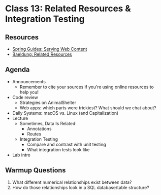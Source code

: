 # Class 13: Related Resources & Integration Testing

## Resources
* [Spring Guides: Serving Web Content](https://spring.io/guides/gs/serving-web-content/)
* [Baeldung: Related Resources](https://www.baeldung.com/spring-data-rest-relationships)

## Agenda
- Announcements
    - Remember to cite your sources if you're using online resources to help you!
- Code review
    - Strategies on AnimalShelter
    - Web apps: which parts were trickiest? What should we chat about?
- Daily Systems: macOS vs. Linux (and Capitalization)
- Lecture
    - Sometimes, Data Is Related
        - Annotations
        - Routes
    - Integration Testing
        - Compare and contrast with unit testing
        - What integration tests look like
- Lab intro

## Warmup Questions
1. What different numerical relationships exist between data?
2. How do those relationships look in a SQL database/table structure?
